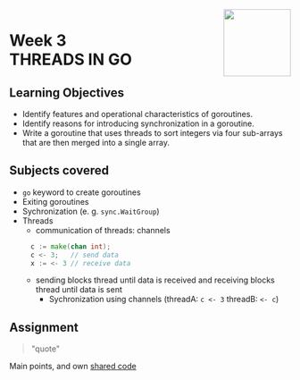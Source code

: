 <a href="../">
<img src="/img/Concurrency_in_Go_logo.avif" width="120" align="right">
</a>

# Week 3 <br> THREADS IN GO

## Learning Objectives
- Identify features and operational characteristics of goroutines.
- Identify reasons for introducing synchronization in a goroutine.
- Write a goroutine that uses threads to sort integers via four sub-arrays that are then merged into a single array.

## Subjects covered
- `go` keyword to create goroutines
- Exiting goroutines
- Sychronization (e. g. `sync.WaitGroup`)
- Threads
  - communication of threads: channels 
  ```go
    c := make(chan int); 
    c <- 3;   // send data
    x := <- 3 // receive data
  ```
  - sending blocks thread until data is received and receiving blocks thread until data is sent
    - Sychronization using channels (threadA: `c <- 3` threadB: `<- c`)

## Assignment

>"quote"

Main points, and own [shared code](./code.language) 
